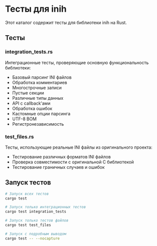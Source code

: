 # Тесты для inih

Этот каталог содержит тесты для библиотеки inih на Rust.

## Тесты

### integration_tests.rs
Интеграционные тесты, проверяющие основную функциональность библиотеки:
- Базовый парсинг INI файлов
- Обработка комментариев
- Многострочные записи
- Пустые секции
- Различные типы данных
- API с callback'ами
- Обработка ошибок
- Кастомные опции парсинга
- UTF-8 BOM
- Регистронезависимость

### test_files.rs
Тесты, использующие реальные INI файлы из оригинального проекта:
- Тестирование различных форматов INI файлов
- Проверка совместимости с оригинальной C библиотекой
- Тестирование граничных случаев и ошибок

## Запуск тестов

```bash
# Запуск всех тестов
cargo test

# Запуск только интеграционных тестов
cargo test integration_tests

# Запуск только тестов файлов
cargo test test_files

# Запуск с подробным выводом
cargo test -- --nocapture
```
